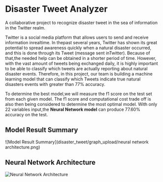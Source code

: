 # Disaster Tweet Analyzer 
A collaborative project to recognize disaster tweet in the sea of information in the Twitter realm. 

Twitter is a social media platform that allows users to send and receive information inrealtime. In thepast several years, Twitter has shown its great potential to spread awareness quickly when a natural disaster occurred, and this is done through its Tweet (message sent inTwitter). Because of that,the needed help can be obtained in a shorter period of time. However, with the vast amount of tweets being exchanged daily, it is highly important to be able to classify which tweets are actually reporting about natural disaster events. Therefore, in this project, our team is building a machine learning model that can classify which Tweets indicate true natural disasters events with greater than 77% accuracy. 

To determine the best model,we will measure the f1 score on the test set from each given model. The f1 score and computational cost trade off is also then being considered to determine the most optimal model. With only 22 variables input,the **Neural Network model** can produce 77.60% accuracy on the test.

## Model Result Summary 
![Model Result Summary](disaster_tweet/graph_upload/neural network architecture.png)


## Neural Network Architecture 
![Neural Network Architecture](disaster_tweet/graph_upload/testa_result.JPG)
